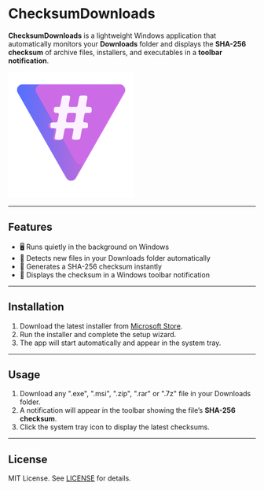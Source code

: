 # ChecksumDownloads

**ChecksumDownloads** is a lightweight Windows application that automatically monitors your **Downloads** folder and displays the **SHA-256 checksum** of archive files, installers, and executables in a **toolbar notification**.

![ChecksumDownloadsLogo](./img/ChecksumDownloads.png)

---

## Features

- 🖥️ Runs quietly in the background on Windows
- 📂 Detects new files in your Downloads folder automatically
- 🔑 Generates a SHA-256 checksum instantly
- 🔔 Displays the checksum in a Windows toolbar notification

---

## Installation

1. Download the latest installer from [Microsoft Store](https://apps.microsoft.com/).
2. Run the installer and complete the setup wizard.
3. The app will start automatically and appear in the system tray.

---

## Usage

1. Download any ".exe", ".msi", ".zip", ".rar" or ".7z" file in your Downloads folder.  
2. A notification will appear in the toolbar showing the file’s **SHA-256 checksum**.  
3. Click the system tray icon to display the latest checksums.  

---

## License

MIT License. See [LICENSE](./LICENSE.md) for details.  

